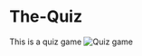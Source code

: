# The-Quiz
This is a quiz game
![Quiz game](https://user-images.githubusercontent.com/108637439/234914899-c7509889-af13-4d29-8bf8-475c10d47be1.jpg)
